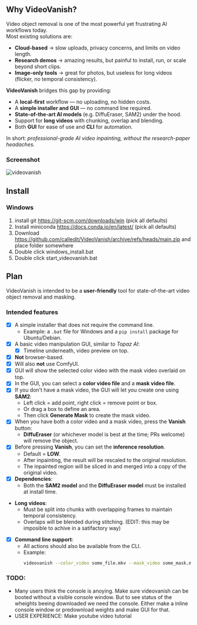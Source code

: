 ## Why VideoVanish?
Video object removal is one of the most powerful yet frustrating AI workflows today.  
Most existing solutions are:
- **Cloud-based** → slow uploads, privacy concerns, and limits on video length.  
- **Research demos** → amazing results, but painful to install, run, or scale beyond short clips.  
- **Image-only tools** → great for photos, but useless for long videos (flicker, no temporal consistency).  

**VideoVanish** bridges this gap by providing:
- A **local-first** workflow — no uploading, no hidden costs.  
- A **simple installer and GUI** — no command line required.  
- **State-of-the-art AI models** (e.g. DiffuEraser, SAM2) under the hood.  
- Support for **long videos** with chunking, overlap and blending.
- Both **GUI** for ease of use and **CLI** for automation.  

In short: *professional-grade AI video inpainting, without the research-paper headaches.*

### Screenshot
<img alt="videovanish" src="https://github.com/user-attachments/assets/b61c700e-7eae-43a0-be1a-a62cb1de2418" />

## Install
### Windows
1. install git https://git-scm.com/downloads/win (pick all defaults)
2. Install miniconda https://docs.conda.io/en/latest/ (pick all defaults)
3. Download https://github.com/calledit/VideoVanish/archive/refs/heads/main.zip and place folder somewhere
4. Double click windows_install.bat
5. Double click start_videovanish.bat

## Plan
VideoVanish is intended to be a **user-friendly** tool for state-of-the-art video object removal and masking.

### Intended features
- [x] A simple installer that does not require the command line.  
  - Example: a `.bat` file for Windows and a `pip install` package for Ubuntu/Debian.  
- [x] A basic video manipulation GUI, similar to *Topaz AI*:  
  - [x] Timeline underneath, video preview on top.  
- [x]  **Not** browser-based.  
  - [x] Will also **not** use ComfyUI.  
- [x] GUI will show the selected color video with the mask video overlaid on top.  
- [x] In the GUI, you can select a **color video file** and a **mask video file**.  
- [x] If you don’t have a mask video, the GUI will let you create one using **SAM2**:  
  - Left click = add point, right click = remove point or box.  
  - Or drag a box to define an area.  
  - Then click **Generate Mask** to create the mask video.  
- [x] When you have both a color video and a mask video, press the **Vanish** button:  
  - **DiffuEraser** (or whichever model is best at the time; PRs welcome) will remove the object.  
- [x] Before pressing **Vanish**, you can set the **inference resolution**.  
  - Default = **LOW**.  
  - After inpainting, the result will be rescaled to the original resolution.  
  - The inpainted region will be sliced in and merged into a copy of the original video.  
- [x] **Dependencies**:  
  - Both the **SAM2 model** and the **DiffuEraser model** must be installed at install time.  
- **Long videos**:  
  - Must be split into chunks with overlapping frames to maintain temporal consistency.  
  - Overlaps will be blended during stitching.  (EDIT: this may be imposible to achive in a satifactory way)
- [x] **Command line support**:  
  - All actions should also be available from the CLI.  
  - Example:  
    ```bash
    videovanish --color_video some_file.mkv --mask_video some_mask.mkv
    ```
### TODO:
 - Many users think the console is anoying. Make sure videovanish can be booted without a visible console window. But to see status of the wheights beeing downloaded we need the console. Either make a inline console window or predownload weights and make GUI for that.
 - USER EXPERIENCE: Make youtube video tutorial
